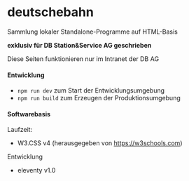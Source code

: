 
# deutschebahn

Sammlung lokaler Standalone-Programme auf HTML-Basis

**exklusiv für DB Station&Service AG geschrieben**

Diese Seiten funktionieren nur im Intranet der DB AG

#### Entwicklung

 - `npm run dev` zum Start der Entwicklungsumgebung
 - `npm run build` zum Erzeugen der Produktionsumgebung
 
#### Softwarebasis

Laufzeit:
- W3.CSS v4  (herausgegeben von https://w3schools.com)

Entwicklung
- eleventy v1.0
